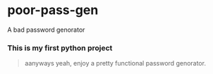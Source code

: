 # poor-pass-gen
A bad password genorator

### This is my first python project

> aanyways yeah, enjoy a pretty functional password genorator.
